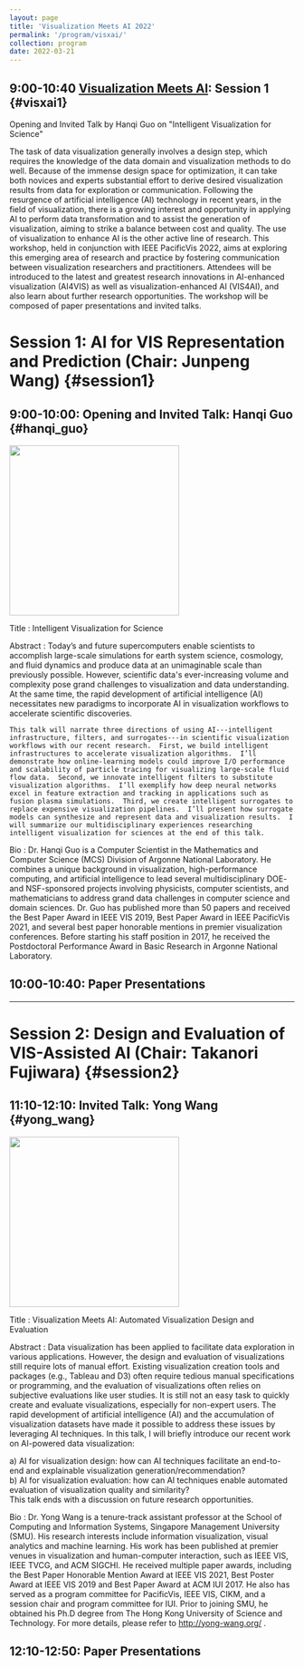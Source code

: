 ```yaml
---
layout: page
title: 'Visualization Meets AI 2022'
permalink: '/program/visxai/'
collection: program
date: 2022-03-21
---
```


## 9:00-10:40 [Visualization Meets AI]({{site.baseurl}}/program/visxai/): Session 1 {#visxai1}

Opening and Invited Talk by Hanqi Guo on "Intelligent Visualization for Science"

The task of data visualization generally involves a design step, which requires the knowledge of the data domain and visualization methods to do well. Because of the immense design space for optimization, it can take both novices and experts substantial effort to derive desired visualization results from data for exploration or communication. Following the resurgence of artificial intelligence (AI) technology in recent years, in the field of visualization, there is a growing interest and opportunity in applying AI to perform data transformation and to assist the generation of visualization, aiming to strike a balance between cost and quality. The use of visualization to enhance AI is the other active line of research. This workshop, held in conjunction with IEEE PacificVis 2022, aims at exploring this emerging area of research and practice by fostering communication between visualization researchers and practitioners. Attendees will be introduced to the latest and greatest research innovations in AI-enhanced visualization (AI4VIS) as well as visualization-enhanced AI (VIS4AI), and also learn about further research opportunities. The workshop will be composed of paper presentations and invited talks.

# Session 1: AI for VIS Representation and Prediction (Chair: Junpeng Wang) {#session1}

## 9:00-10:00: Opening and Invited Talk: Hanqi Guo {#hanqi_guo}

<img src="{{ site.baseurl }}/assets/images/visxai/Hanqi_Guo.png" width="300" height="300" />

Title
: Intelligent Visualization for Science

Abstract
: Today’s and future supercomputers enable scientists to accomplish large-scale simulations for earth system science, cosmology, and fluid dynamics and produce data at an unimaginable scale than previously possible.  However, scientific data's ever-increasing volume and complexity pose grand challenges to visualization and data understanding.  At the same time, the rapid development of artificial intelligence (AI) necessitates new paradigms to incorporate AI in visualization workflows to accelerate scientific discoveries.  

    This talk will narrate three directions of using AI---intelligent infrastructure, filters, and surrogates---in scientific visualization workflows with our recent research.  First, we build intelligent infrastructures to accelerate visualization algorithms.  I’ll demonstrate how online-learning models could improve I/O performance and scalability of particle tracing for visualizing large-scale fluid flow data.  Second, we innovate intelligent filters to substitute visualization algorithms.  I’ll exemplify how deep neural networks excel in feature extraction and tracking in applications such as fusion plasma simulations.  Third, we create intelligent surrogates to replace expensive visualization pipelines.  I’ll present how surrogate models can synthesize and represent data and visualization results.  I will summarize our multidisciplinary experiences researching intelligent visualization for sciences at the end of this talk. 

Bio
: Dr. Hanqi Guo is a Computer Scientist in the Mathematics and Computer Science (MCS) Division of Argonne National Laboratory.  He combines a unique background in visualization, high-performance computing, and artificial intelligence to lead several multidisciplinary DOE- and NSF-sponsored projects involving physicists, computer scientists, and mathematicians to address grand data challenges in computer science and domain sciences.  Dr. Guo has published more than 50 papers and received the Best Paper Award in IEEE VIS 2019, Best Paper Award in IEEE PacificVis 2021, and several best paper honorable mentions in premier visualization conferences.  Before starting his staff position in 2017, he received the Postdoctoral Performance Award in Basic Research in Argonne National Laboratory.



## 10:00-10:40: Paper Presentations

<paper data-paper_id="visxai-4033"></paper>

<paper data-paper_id="visxai-6403"></paper>


---
# Session 2: Design and Evaluation of VIS-Assisted AI (Chair: Takanori Fujiwara) {#session2}

## 11:10-12:10: Invited Talk: Yong Wang {#yong_wang}

<img src="{{ site.baseurl }}/assets/images/visxai/Yong_Wang.jpg" width="300" height="300" />

Title
: Visualization Meets AI: Automated Visualization Design and Evaluation

Abstract
: Data visualization has been applied to facilitate data exploration in various applications. However, the design and evaluation of visualizations still require lots of manual effort. Existing visualization creation tools and packages (e.g., Tableau and D3) often require tedious manual specifications or programming, and the evaluation of visualizations often relies on subjective evaluations like user studies. It is still not an easy task to quickly create and evaluate visualizations, especially for non-expert users. The rapid development of artificial intelligence (AI) and the accumulation of visualization datasets have made it possible to address these issues by leveraging AI techniques. In this talk, I will briefly introduce our recent work on AI-powered data visualization:

  a) AI for visualization design: how can AI techniques facilitate an end-to-end and explainable visualization generation/recommendation?<br/>
  b) AI for visualization evaluation: how can AI techniques enable automated evaluation of visualization quality and similarity?<br/>
  This talk ends with a discussion on future research opportunities.

Bio
: Dr. Yong Wang is a tenure-track assistant professor at the School of Computing and Information Systems, Singapore Management University (SMU). His research interests include information visualization, visual analytics and machine learning. His work has been published at premier venues in visualization and human-computer interaction, such as IEEE VIS, IEEE TVCG, and ACM SIGCHI. He received multiple paper awards, including the Best Paper Honorable Mention Award at IEEE VIS 2021, Best Poster Award at IEEE VIS 2019 and Best Paper Award at ACM IUI 2017. He also has served as a program committee for PacificVis, IEEE VIS, CIKM, and a session chair and program committee for IUI. Prior to joining SMU, he obtained his Ph.D degree from The Hong Kong University of Science and Technology. For more details, please refer to http://yong-wang.org/ .


## 12:10-12:50: Paper Presentations

<paper data-paper_id="visxai-9591"></paper>

<paper data-paper_id="visxai-5160"></paper>

<script src="https://unpkg.com/vue@3"></script>
<script type="text/javascript" src="/pvis2022/assets/javascripts/accepted.json.js"></script>
<script type="text/javascript" src="/pvis2022/assets/javascripts/preview.json.js"></script>
<script type="text/javascript" src="/pvis2022/assets/javascripts/accepted.js"></script>
